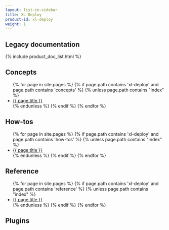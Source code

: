 ```yaml
---
layout: list-in-sidebar
title: XL Deploy
product-id: xl-deploy
weight: 1
---
```


## Legacy documentation

{% include product_doc_list.html %}

## Concepts

<ul>
{% for page in site.pages %}
	{% if page.path contains 'xl-deploy' and page.path contains 'concepts' %}
		{% unless page.path contains "index" %}
			<li><a href="{{ page.url }}">{{ page.title }}</a></li>
		{% endunless %}
	{% endif %}
{% endfor %}
</ul>

## How-tos

<ul>
{% for page in site.pages %}
	{% if page.path contains 'xl-deploy' and page.path contains 'how-tos' %}
		{% unless page.path contains "index" %}
			<li><a href="{{ page.url }}">{{ page.title }}</a></li>
		{% endunless %}
	{% endif %}
{% endfor %}
</ul>

## Reference

<ul>
{% for page in site.pages %}
	{% if page.path contains 'xl-deploy' and page.path contains 'reference' %}
		{% unless page.path contains "index" %}
			<li><a href="{{ page.url }}">{{ page.title }}</a></li>
		{% endunless %}
	{% endif %}
{% endfor %}
</ul>

## Plugins

